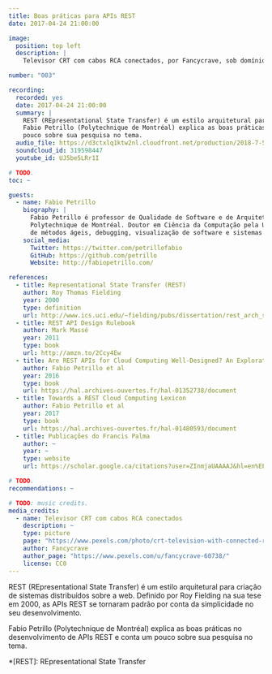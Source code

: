 ```yaml
---
title: Boas práticas para APIs REST
date: 2017-04-24 21:00:00

image:
  position: top left
  description: |
    Televisor CRT com cabos RCA conectados, por Fancycrave, sob domínio público.

number: "003"

recording:
  recorded: yes
  date: 2017-04-24 21:00:00
  summary: |
    REST (REpresentational State Transfer) é um estilo arquitetural para criação de sistemas distribuídos sobre a web.
    Fabio Petrillo (Polytechnique de Montréal) explica as boas práticas no desenvolvimento de APIs REST e conta um
    pouco sobre sua pesquisa no tema.
  audio_file: https://d3ctxlq1ktw2nl.cloudfront.net/production/2018-7-5/3929861-44100-2-5a037c58fb19e.m4a
  soundcloud_id: 319598447
  youtube_id: UJ5be5LRr1I

# TODO.
toc: ~

guests:
  - name: Fabio Petrillo
    biography: |
      Fabio Petrillo é professor de Qualidade de Software e de Arquitetura e Concepção Avançada de Software na
      Polytechnique de Montréal. Doutor em Ciência da Computação pela UFRGS, possui artigos e livros publicados na área
      de métodos ágeis, debugging, visualização de software e sistemas distribuídos.
    social_media:
      Twitter: https://twitter.com/petrillofabio
      GitHub: https://github.com/petrillo
      Website: http://fabiopetrillo.com/

references:
  - title: Representational State Transfer (REST)
    author: Roy Thomas Fielding
    year: 2000
    type: definition
    url: http://www.ics.uci.edu/~fielding/pubs/dissertation/rest_arch_style.htm
  - title: REST API Design Rulebook
    author: Mark Massé
    year: 2011
    type: book
    url: http://amzn.to/2Ccy4Ew
  - title: Are REST APIs for Cloud Computing Well-Designed? An Exploratory Study
    author: Fabio Petrillo et al
    year: 2016
    type: book
    url: https://hal.archives-ouvertes.fr/hal-01352738/document
  - title: Towards a REST Cloud Computing Lexicon
    author: Fabio Petrillo et al
    year: 2017
    type: book
    url: https://hal.archives-ouvertes.fr/hal-01480593/document
  - title: Publicações do Francis Palma
    author: ~
    year: ~
    type: website
    url: https://scholar.google.ca/citations?user=ZInmjaUAAAAJ&hl=en%EF%BB%BF

# TODO.
recommendations: ~

# TODO: music credits.
media_credits:
  - name: Televisor CRT com cabos RCA conectados
    description: ~
    type: picture
    page: "https://www.pexels.com/photo/crt-television-with-connected-rca-cables-825260/"
    author: Fancycrave
    author_page: "https://www.pexels.com/u/fancycrave-60738/"
    license: CC0
---
```


REST (REpresentational State Transfer) é um estilo arquitetural para criação de sistemas distribuídos sobre a web.
Definido por Roy Fielding na sua tese em 2000, as APIs REST se tornaram padrão por conta da simplicidade no seu
desenvolvimento.

Fabio Petrillo (Polytechnique de Montréal) explica as boas práticas no desenvolvimento de APIs REST e conta um pouco
sobre sua pesquisa no tema.

*[REST]: REpresentational State Transfer

